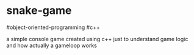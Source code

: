 # snake-game
#object-oriented-programming
#c++


a simple console game created using c++
just to understand game logic and how actually a gameloop works
